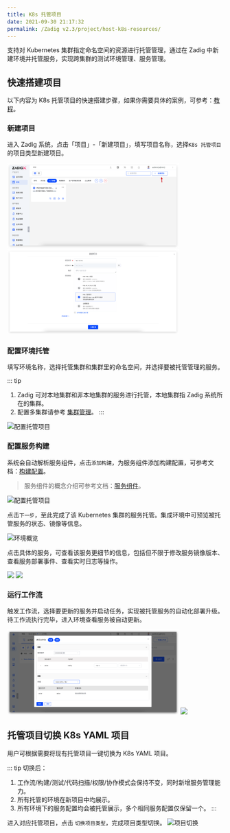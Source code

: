 ```yaml
---
title: K8s 托管项目
date: 2021-09-30 21:17:32
permalink: /Zadig v2.3/project/host-k8s-resources/
---
```

支持对 Kubernetes 集群指定命名空间的资源进行托管管理，通过在 Zadig 中新建环境并托管服务，实现跨集群的测试环境管理、服务管理。

## 快速搭建项目

以下内容为 K8s 托管项目的快速搭建步骤，如果你需要具体的案例，可参考：[教程](https://www.koderover.com/tutorials-detail/codelabs/Hosting-Namespace/index.html?index=..%2F..index#0)。

### 新建项目
进入 Zadig 系统，点击「项目」-「新建项目」，填写项目名称，选择`K8s 托管项目`的项目类型新建项目。

<img src="../../../_images/create_project_entrance.png" width="400">
<img src="../../../_images/host_k8s_create_project.png" width="400">

### 配置环境托管
填写环境名称，选择托管集群和集群里的命名空间，并选择要被托管管理的服务。

::: tip
1. Zadig 可对本地集群和非本地集群的服务进行托管，本地集群指 Zadig 系统所在的集群。
2. 配置多集群请参考 [集群管理](/Zadig%20v2.3/pages/cluster_manage/)。
:::

![配置托管项目](../../../_images/env_delegate_onboarding_1.png)

### 配置服务构建
系统会自动解析服务组件，点击`添加构建`，为服务组件添加构建配置，可参考文档：[构建配置](/Zadig%20v2.3/project/build/)。

> 服务组件的概念介绍可参考文档：[服务组件](/Zadig%20v2.3/env/overview/#什么是服务组件)。

![配置托管项目](../../../_images/env_delegate_on_boarding_2.png)

点击`下一步`，至此完成了该 Kubernetes 集群的服务托管。集成环境中可预览被托管服务的状态、镜像等信息。

![环境概览](../../../_images/env_delegate_enviroment_overview.png)

点击具体的服务，可查看该服务更细节的信息，包括但不限于修改服务镜像版本、查看服务部署事件、查看实时日志等操作。

<img src="../../../_images/env_delegate_service_details_0.png" width="400">
<img src="../../../_images/env_delegate_service_details.png" width="400">

### 运行工作流
触发工作流，选择要更新的服务并启动任务，实现被托管服务的自动化部署升级。待工作流执行完毕，进入环境查看服务被自动更新。

<img src="../../../_images/env_delegate_start_pipeline_220.png" width="400">
<img src="../../../_images/show_updated_host_service.png" width="400">

## 托管项目切换 K8s YAML 项目

用户可根据需要将现有托管项目一键切换为 K8s YAML 项目。

::: tip 切换后：
1. 工作流/构建/测试/代码扫描/权限/协作模式会保持不变，同时新增服务管理能力。
2. 所有托管的环境在新项目中均展示。
3. 所有环境下的服务配置均会被托管展示，多个相同服务配置仅保留一个。
:::

进入对应托管项目，点击 `切换项目类型`，完成项目类型切换。
![项目切换](../../../_images/project_change_1.png)